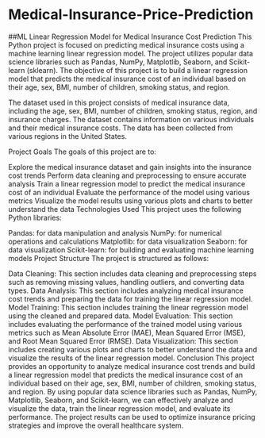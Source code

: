 # Medical-Insurance-Price-Prediction
##ML Linear Regression Model for Medical Insurance Cost Prediction
This Python project is focused on predicting medical insurance costs using a machine learning linear regression model. The project utilizes popular data science libraries such as Pandas, NumPy, Matplotlib, Seaborn, and Scikit-learn (sklearn). The objective of this project is to build a linear regression model that predicts the medical insurance cost of an individual based on their age, sex, BMI, number of children, smoking status, and region.

The dataset used in this project consists of medical insurance data, including the age, sex, BMI, number of children, smoking status, region, and insurance charges. The dataset contains information on various individuals and their medical insurance costs. The data has been collected from various regions in the United States.

Project Goals
The goals of this project are to:

Explore the medical insurance dataset and gain insights into the insurance cost trends
Perform data cleaning and preprocessing to ensure accurate analysis
Train a linear regression model to predict the medical insurance cost of an individual
Evaluate the performance of the model using various metrics
Visualize the model results using various plots and charts to better understand the data
Technologies Used
This project uses the following Python libraries:

Pandas: for data manipulation and analysis
NumPy: for numerical operations and calculations
Matplotlib: for data visualization
Seaborn: for data visualization
Scikit-learn: for building and evaluating machine learning models
Project Structure
The project is structured as follows:

Data Cleaning: This section includes data cleaning and preprocessing steps such as removing missing values, handling outliers, and converting data types.
Data Analysis: This section includes analyzing medical insurance cost trends and preparing the data for training the linear regression model.
Model Training: This section includes training the linear regression model using the cleaned and prepared data.
Model Evaluation: This section includes evaluating the performance of the trained model using various metrics such as Mean Absolute Error (MAE), Mean Squared Error (MSE), and Root Mean Squared Error (RMSE).
Data Visualization: This section includes creating various plots and charts to better understand the data and visualize the results of the linear regression model.
Conclusion
This project provides an opportunity to analyze medical insurance cost trends and build a linear regression model that predicts the medical insurance cost of an individual based on their age, sex, BMI, number of children, smoking status, and region. By using popular data science libraries such as Pandas, NumPy, Matplotlib, Seaborn, and Scikit-learn, we can effectively analyze and visualize the data, train the linear regression model, and evaluate its performance. The project results can be used to optimize insurance pricing strategies and improve the overall healthcare system.
